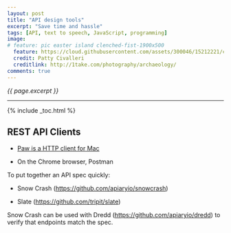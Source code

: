 ```yaml
---
layout: post
title: "API design tools"
excerpt: "Save time and hassle"
tags: [API, text to speech, JavaScript, programming]
image:
# feature: pic easter island clenched-fist-1900x500
  feature: https://cloud.githubusercontent.com/assets/300046/15212221/c77ab1ba-17fc-11e6-924d-0c5d01e53522.jpg
  credit: Patty Civalleri
  creditlink: http://1take.com/photography/archaeology/
comments: true
---
```

<i>{{ page.excerpt }}</i>
<hr />
{% include _toc.html %}

## REST API Clients

* <a target="_blank" href="https://luckymarmot.com/paw/">
	Paw is a HTTP client for Mac</a>

* On the Chrome browser, Postman


To put together an API spec quickly:

* Snow Crash (https://github.com/apiaryio/snowcrash) 

* Slate (https://github.com/tripit/slate) 

Snow Crash can be used with Dredd (https://github.com/apiaryio/dredd) 
to verify that endpoints match the spec.


